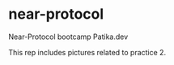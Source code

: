# near-protocol
Near-Protocol bootcamp Patika.dev

This rep includes pictures related to practice 2.
